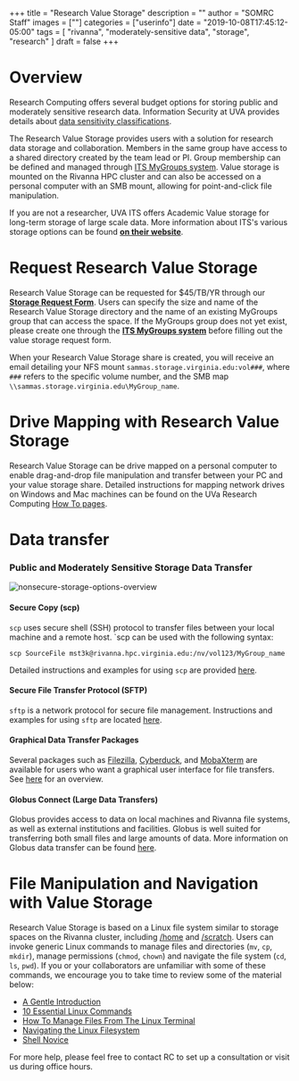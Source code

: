 +++
title = "Research Value Storage"
description = ""
author = "SOMRC Staff"
images = [""]
categories = ["userinfo"]
date = "2019-10-08T17:45:12-05:00"
tags = [
    "rivanna", 
    "moderately-sensitive data",
    "storage",
    "research"
]
draft = false
+++

# Overview

Research Computing offers several budget options for storing public and moderately sensitive research data. Information Security at UVA provides details about [data sensitivity classifications](https://security.virginia.edu/university-data-protection-standards).

The Research Value Storage provides users 
with a solution for research data storage and collaboration. Members in the same group have access to a shared directory created by 
the team lead or PI. Group membership can be defined and managed through <a href="http://its.virginia.edu/mygroups/" target="_blank">ITS 
MyGroups system</a>. Value storage is mounted on the Rivanna HPC cluster and can also be accessed on a personal computer with an SMB 
mount, allowing for point-and-click file manipulation.

If you are not a researcher, UVA ITS offers Academic Value storage for long-term storage of large scale data. More information about ITS's 
various storage options can be found <a href="https://virginia.service-now.com/its?id=itsweb_kb_article&sys_id=2ca18093db7ac744f032f1f51d9619eb" style="font-weight:bold;" target="_blank">on their website</a>.

# Request Research Value Storage

Research Value Storage can be requested for $45/TB/YR through our [**Storage Request Form**](https://auth.uvasomrc.io/site/storage.php).
Users can specify the size and name of the Research Value Storage directory and the name of an existing MyGroups group that can access the space. If the MyGroups group does not yet exist, please create one through the <a href="https://mygroups.virginia.edu/" style="font-weight:bold;" target="_blank">ITS MyGroups system</a> before filling out the value storage request form.

When your Research Value Storage share is created, you will receive an email detailing your NFS mount `sammas.storage.virginia.edu:vol###`, where `###` refers to the specific volume number, and the SMB map `\\sammas.storage.virginia.edu\MyGroup_name`.

# Drive Mapping with Research Value Storage

Research Value Storage can be drive mapped on a personal computer to enable drag-and-drop file manipulation and transfer between your PC and your value storage share. Detailed instructions for mapping network drives on Windows and Mac machines can be found on the UVa Research Computing [How To pages](/userinfo/howtos/storage/drive-mapping).

# Data transfer


### Public and Moderately Sensitive Storage Data Transfer
<img src="https://s3.amazonaws.com/uvasom-assets/imgs/somrc-storage-nonsecure-apr2018.png" alt="nonsecure-storage-options-overview">

#### Secure Copy (scp)
`scp` uses secure shell (SSH) protocol to transfer files between your local machine and a remote host. `scp can be used with the following syntax:
```
scp SourceFile mst3k@rivanna.hpc.virginia.edu:/nv/vol123/MyGroup_name
```
Detailed instructions and examples for using `scp` are provided [here](/userinfo/rivanna/logintools/cl-data-transfer).

#### Secure File Transfer Protocol (SFTP)
`sftp` is a network protocol for secure file management. Instructions and examples for using `sftp` are located [here](/userinfo/rivanna/logintools/cl-data-transfer).

#### Graphical Data Transfer Packages
Several packages such as [Filezilla](/userinfo/rivanna/logintools/filezilla), [Cyberduck](/userinfo/rivanna/logintools/cyberduck), and [MobaXterm](/userinfo/rivanna/logintools/mobaxterm) are available for users who want a graphical user interface for file transfers.  See [here](userinfo/rivanna/logintools/sftp-clients) for an overview.

#### Globus Connect (Large Data Transfers)
Globus provides access to data on local machines and Rivanna file systems, as well as external institutions and facilities. Globus is well suited for transferring both small files and large amounts of data. More information on Globus data transfer can be found [here](/userinfo/globus/).

# File Manipulation and Navigation with Value Storage
 
Research Value Storage is based on a Linux file system similar to storage spaces on the Rivanna cluster, including [/home](/userinfo/storage/non-sensitive-data/#home) and [/scratch](/userinfo/storage/non-sensitive-data/#scratch). Users can invoke generic Linux commands to manage files and directories (`mv`, `cp`, `mkdir`), manage permissions (`chmod`, `chown`) and navigate the file system (`cd`, `ls`, `pwd`).  If you or your collaborators are unfamiliar with some of these commands, we encourage you to take time to review some of the material below:

- <a href="https://computers.tutsplus.com/tutorials/navigating-the-terminal-a-gentle-introduction--mac-3855" target="_blank">A Gentle Introduction</a>
- <a href="https://www.lifewire.com/linux-commands-for-navigating-file-system-4027320" target="_blank">10 Essential Linux Commands</a>
- <a href="https://www.howtogeek.com/107808/how-to-manage-files-from-the-linux-terminal-11-commands-you-need-to-know/" target="_blank">How To Manage Files From The Linux Terminal</a>
- <a href="http://www.linuxplanet.com/linuxplanet/tutorials/6666/1" target="_blank">Navigating the Linux Filesystem</a>
- <a href="https://swcarpentry.github.io/shell-novice/" target="_blank">Shell Novice</a>

For more help, please feel free to contact RC to set up a consultation or visit us during office hours. 
